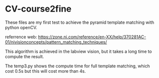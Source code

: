 # CV-course2fine

These files are my first test to achieve the pyramid template matching with python openCV.

referrence web:
https://zone.ni.com/reference/en-XX/help/370281AC-01/nivisionconcepts/pattern_matching_techniques/

This algorithm is achieved in the labview vision, but it takes a long time to compute the result. 

The temp3.py shows the compute time for full template matching, which cost 0.5s but this will cost more than 4s. 



<!-- Up to now, I could match the template and make pyramids for images.
But there are several points that they are too closed to each other.
I need to define a compare function to select the best ones. -->
